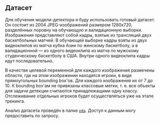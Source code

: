 ## Датасет

Для обучения модели-детектора я буду использовать готовый датасет. Он состоит из 2004 JPEG-изображений размером 1280х720, разделённых поровну на обучающую и валидационную выборки. Изображения представляют собой кадры, взятые из трансляций двух баскетбольных матчей. В обучающей выборке кадры взяты из двух видеоклипов из матча кубка Азии по женскому баскетболу, а в валидационной — из одного видеоклипа из матча по мужскому студенческому баскетболу в США. Внутри одного видеоклипа кадры идут последовательно.

В качестве целевой переменной для каждого изображения размечены области, где на этом изображении находятся игроки, в виде прямоугольных bounding box'ов. Для каждого изображения их от 7 до 10. К bounding box'ам не привязаны классовые метки, т. е. все объекты для задачи детекции считаются принадлежащими одну классу. Отслеживание отдельных игроков будет осуществляться уже на этапе трекинга.

Анализ датасета проведён в папке [`eda`](eda). Доступ к данным могу предоставить по запросу.

